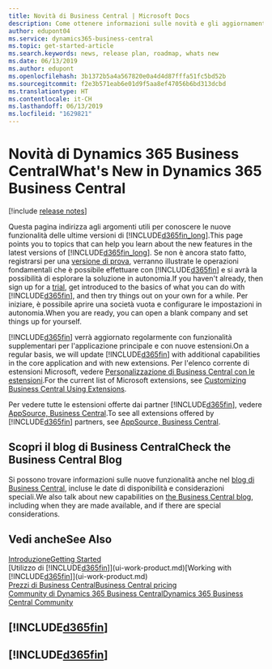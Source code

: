 ```yaml
---
title: Novità di Business Central | Microsoft Docs
description: Come ottenere informazioni sulle novità e gli aggiornamenti più recenti per Business Central.
author: edupont04
ms.service: dynamics365-business-central
ms.topic: get-started-article
ms.search.keywords: news, release plan, roadmap, whats new
ms.date: 06/13/2019
ms.author: edupont
ms.openlocfilehash: 3b1372b5a4a567820e0a4d4d87fffa51fc5bd52b
ms.sourcegitcommit: f2e3b571eab6e01d9f5aa8ef47056b6bd313dcbd
ms.translationtype: HT
ms.contentlocale: it-CH
ms.lasthandoff: 06/13/2019
ms.locfileid: "1629821"
---
```

# <a name="whats-new-in-dynamics-365-business-central"></a><span data-ttu-id="d7501-103">Novità di Dynamics 365 Business Central</span><span class="sxs-lookup"><span data-stu-id="d7501-103">What's New in Dynamics 365 Business Central</span></span>

[!include [release notes](includes/release-notes.md)]

<span data-ttu-id="d7501-104">Questa pagina indirizza agli argomenti utili per conoscere le nuove funzionalità delle ultime versioni di [!INCLUDE[d365fin_long](includes/d365fin_long_md.md)].</span><span class="sxs-lookup"><span data-stu-id="d7501-104">This page points you to topics that can help you learn about the new features in the latest versions of [!INCLUDE[d365fin_long](includes/d365fin_long_md.md)].</span></span> <span data-ttu-id="d7501-105">Se non è ancora stato fatto, registrarsi per una [versione di prova](https://trials.dynamics.com/), verranno illustrate le operazioni fondamentali che è possibile effettuare con [!INCLUDE[d365fin](includes/d365fin_md.md)] e si avrà la possibilità di esplorare la soluzione in autonomia.</span><span class="sxs-lookup"><span data-stu-id="d7501-105">If you haven't already, then sign up for a [trial](https://trials.dynamics.com/), get introduced to the basics of what you can do with [!INCLUDE[d365fin](includes/d365fin_md.md)], and then try things out on your own for a while.</span></span> <span data-ttu-id="d7501-106">Per iniziare, è possibile aprire una società vuota e configurare le impostazioni in autonomia.</span><span class="sxs-lookup"><span data-stu-id="d7501-106">When you are ready, you can open a blank company and set things up for yourself.</span></span>  

<span data-ttu-id="d7501-107">[!INCLUDE[d365fin](includes/d365fin_md.md)] verrà aggiornato regolarmente con funzionalità supplementari per l'applicazione principale e con nuove estensioni.</span><span class="sxs-lookup"><span data-stu-id="d7501-107">On a regular basis, we will update [!INCLUDE[d365fin](includes/d365fin_md.md)] with additional capabilities in the core application and with new extensions.</span></span> <span data-ttu-id="d7501-108">Per l'elenco corrente di estensioni Microsoft, vedere [Personalizzazione di Business Central con le estensioni](ui-extensions.md).</span><span class="sxs-lookup"><span data-stu-id="d7501-108">For the current list of Microsoft extensions, see [Customizing Business Central Using Extensions](ui-extensions.md).</span></span>

<span data-ttu-id="d7501-109">Per vedere tutte le estensioni offerte dai partner [!INCLUDE[d365fin](includes/d365fin_md.md)], vedere [AppSource, Business Central](http://go.microsoft.com/fwlink/?linkid=2081646).</span><span class="sxs-lookup"><span data-stu-id="d7501-109">To see all extensions offered by [!INCLUDE[d365fin](includes/d365fin_md.md)] partners, see [AppSource, Business Central](http://go.microsoft.com/fwlink/?linkid=2081646).</span></span>  

## <a name="check-the-business-central-blog"></a><span data-ttu-id="d7501-110">Scopri il blog di Business Central</span><span class="sxs-lookup"><span data-stu-id="d7501-110">Check the Business Central Blog</span></span>
<span data-ttu-id="d7501-111">Si possono trovare informazioni sulle nuove funzionalità anche nel [blog di Business Central](https://community.dynamics.com/business/b/financials/), incluse le date di disponibilità e considerazioni speciali.</span><span class="sxs-lookup"><span data-stu-id="d7501-111">We also talk about new capabilities on [the Business Central blog](https://community.dynamics.com/business/b/financials/), including when they are made available, and if there are special considerations.</span></span>  

## <a name="see-also"></a><span data-ttu-id="d7501-112">Vedi anche</span><span class="sxs-lookup"><span data-stu-id="d7501-112">See Also</span></span>
[<span data-ttu-id="d7501-113">Introduzione</span><span class="sxs-lookup"><span data-stu-id="d7501-113">Getting Started</span></span>](product-get-started.md)  
<span data-ttu-id="d7501-114">[Utilizzo di [!INCLUDE[d365fin](includes/d365fin_md.md)]](ui-work-product.md)</span><span class="sxs-lookup"><span data-stu-id="d7501-114">[Working with [!INCLUDE[d365fin](includes/d365fin_md.md)]](ui-work-product.md)</span></span>  
[<span data-ttu-id="d7501-115">Prezzi di Business Central</span><span class="sxs-lookup"><span data-stu-id="d7501-115">Business Central pricing</span></span>](https://dynamics.microsoft.com/en-us/business-central/overview/#pricing)  
[<span data-ttu-id="d7501-116">Community di Dynamics 365 Business Central</span><span class="sxs-lookup"><span data-stu-id="d7501-116">Dynamics 365 Business Central Community</span></span>](https://community.dynamics.com/business/)

## [!INCLUDE[d365fin](includes/free_trial_md.md)]
## [!INCLUDE[d365fin](includes/training_link_md.md)]  
